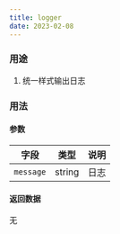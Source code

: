 ```yaml
---
title: logger
date: 2023-02-08
---
```


### 用途

1. 统一样式输出日志

### 用法

#### 参数

| 字段      | 类型  | 说明       |
| --------- | ----- | ---------- |
| `message` | string | 日志  |

#### 返回数据

无
